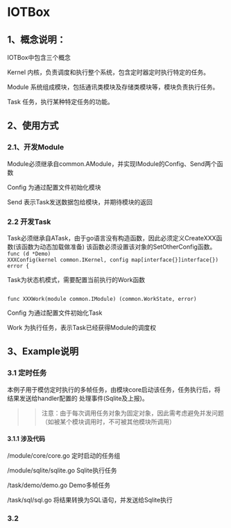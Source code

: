 # IOTBox

## 1、概念说明：
IOTBox中包含三个概念

Kernel 内核，负责调度和执行整个系统，包含定时器定时执行特定的任务。

Module  系统组成模块，包括通讯类模块及存储类模块等，模块负责执行任务。

Task    任务，执行某种特定任务的功能。


## 2、使用方式

### 2.1、开发Module

Module必须继承自common.AModule，并实现IModule的Config、Send两个函数

Config 为通过配置文件初始化模块

Send 表示Task发送数据包给模块，并期待模块的返回

### 2.2 开发Task

Task必须继承自ATask，由于go语言没有构造函数，因此必须定义CreateXXX函数(该函数为动态加载做准备)
该函数必须设置该对象的SetOtherConfig函数。
<code>
func (d *Demo) XXXConfig(kernel common.IKernel, config map[interface{}]interface{}) error {
</code>

Task为状态机模式，需要配置当前执行的Work函数

<code>
func XXXWork(module common.IModule) (common.WorkState, error) 
</code>

Config 为通过配置文件初始化Task

Work 为执行任务，表示Task已经获得Module的调度权

## 3、Example说明

### 3.1 定时任务

本例子用于模仿定时执行的多帧任务，由模块core启动该任务，任务执行后，将结果发送给handler配置的
处理事件(Sqlite及上报)。

>> 注意：由于每次调用任务对象为固定对象，因此需考虑避免并发问题（如被某个模块调用时，不可被其他模块所调用）

#### 3.1.1 涉及代码

/module/core/core.go        定时启动的任务组

/module/sqlite/sqlite.go    Sqlite执行任务

/task/demo/demo.go          Demo多帧任务

/task/sql/sql.go            将结果转换为SQL语句，并发送给Sqlite执行

### 3.2 